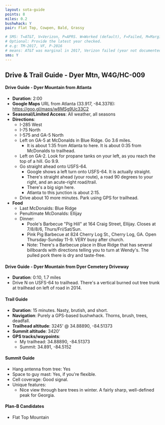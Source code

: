 ```yaml
---
layout: sota-guide
points: 8
miles: 0.2
bushwhack: Y
pair: Flat Top, Cowpen, Bald, Grassy

# SMS: T=AT&T, V=Verizon, P=APRS. W=Worked (default), F=Failed, M=Marginal (some failed).
# Optional: Provide the latest year checked.
# e.g: TM-2017, VF, P-2016
# means: AT&T was marginal in 2017, Verizon failed (year not documented), APRS worked in 2016.
sms: Y
---
```

Drive & Trail Guide - Dyer Mtn, W4G/HC-009
--------------------------------------------------------
#### Drive Guide - Dyer Mountain from Atlanta

* **Duration**: 2:00
* **Google Maps** URL from Atlanta (33.917, -84.3378): https://goo.gl/maps/w8MSg9Uc33C2 
* **Seasonal/Limited Access**: All weather, all seasons
* **Directions**:
    * I-285 West
    * I-75 North
    * I-575 and GA-5 North
    * Left on GA-5 at McDonalds in Blue Ridge.  Go 3.6 miles.
        * It is about 1:35 from Atlanta to here. It is about 0:35 from McDonalds to trailhead.
    * Left on GA-2.  Look for propane tanks on your left, as you reach the top of a hill.  Go 9.9.
    * Go straight ahead onto USFS-64.
        * Google shows a left turn onto USFS-64.  It is actually straight.  
        * There's straight ahead (your route), a road 90 degrees to your right, and an acute-right road/trail.
        * There's a big sign here.
        * Atlanta to this junction is about 2:15.
    * Drive about 10 more minutes.  Park using GPS for trailhead.
* **Food**
    * Last McDonalds: Blue Ridge
    * Penultimate McDonalds: Ellijay
    * Dinner:
        * Poole's Barbecue "Pig Hill" at 164 Craig Street, Ellijay. Closes at 7/8/8/6, Thurs/Fri/Sat/Sun.
        * Pink Pig Barbecue at 824 Cherry Log St., Cherry Log, GA.  Open Thursday-Sunday 11-9.  VERY busy after church.
        * Note: There's a Barbecue place in Blue Ridge that has several billboards with directions telling you to turn at Wendy's. The pulled pork there is dry and taste-free.

#### Drive Guide - Dyer Mountain from Dyer Cemetery Driveway
* **Duration**: 0:10, 1.7 miles
* Drive N on USFS-64 to trailhead.  There's a vertical burned out tree trunk at trailhead on left of road in 2014.

#### Trail Guide

* **Duration**: 15 minutes.  Nasty, brutish, and short. 
* **Navigation**: Purely a GPS-based bushwhack. Thorns, brush, trees, deadfall.
* **Trailhead altitude**: 3245' @ 34.88890, -84.51373
* **Summit altitude**: 3420'
* **GPS tracks/waypoints**:
    * My trailhead: 34.88890, -84.51373
    * Summit: 34.891, -84.5152

#### Summit Guide

* Hang antenna from tree: Yes
* Space to guy mast: Yes, if you're flexible.
* Cell coverage: Good signal.
* Unique features:
    * Nice view through bare trees in winter.  A fairly sharp, well-defined peak for Georgia.

#### Plan-B Candidates

* Flat Top Mountain
